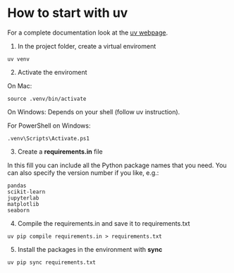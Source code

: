 # How to start with **uv**

For a complete documentation look at the [uv webpage](https://docs.astral.sh/uv/).

1. In the project folder, create a virtual enviroment

```
uv venv
```

2. Activate the enviroment

On Mac:
```
source .venv/bin/activate
```

On Windows:
Depends on your shell (follow uv instruction).

For PowerShell on Windows:
```
.venv\Scripts\Activate.ps1
```

3. Create a **requirements.in** file

In this fill you can include all the Python package names that you need. You can also specify the version number if you like, e.g.:

```
pandas
scikit-learn
jupyterlab
matplotlib
seaborn
```

4. Compile the requirements.in and save it to requirements.txt

```
uv pip compile requirements.in > requirements.txt
```

5. Install the packages in the environment with **sync**

```
uv pip sync requirements.txt
```





